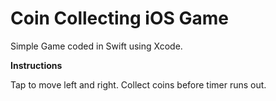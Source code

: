 # Coin Collecting iOS Game


Simple Game coded in Swift using Xcode.


**Instructions**

Tap to move left and right. Collect coins before timer runs out.
